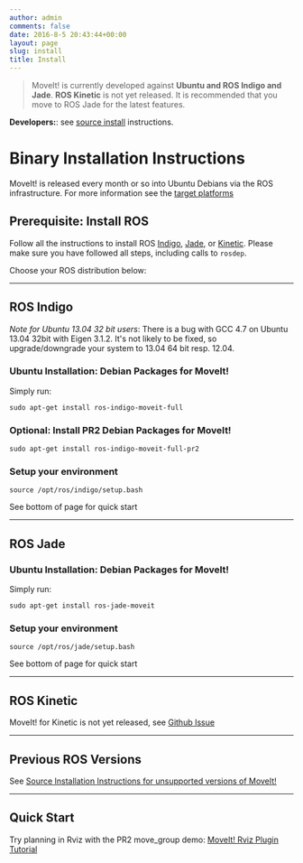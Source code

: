 ```yaml
---
author: admin
comments: false
date: 2016-8-5 20:43:44+00:00
layout: page
slug: install
title: Install
---
```


> MoveIt! is currently developed against **Ubuntu and ROS Indigo and Jade**. **ROS Kinetic** is not yet released. It is recommended that you move to ROS Jade for the latest features.

**Developers:**: see [source install](source_install.html) instructions.

# Binary Installation Instructions

MoveIt! is released every month or so into Ubuntu Debians via the ROS infrastructure. For more information see the [target platforms](http://www.ros.org/reps/rep-0003.html)

## Prerequisite: Install ROS

Follow all the instructions to install ROS [Indigo](http://www.ros.org/wiki/indigo/Installation/Ubuntu), [Jade](http://www.ros.org/wiki/jade/Installation/Ubuntu), or [Kinetic](http://www.ros.org/wiki/kinetic/Installation/Ubuntu). Please make sure you have followed all steps, including calls to ``rosdep``.

Choose your ROS distribution below:

* * *

## ROS Indigo

*Note for Ubuntu 13.04 32 bit users*: There is a bug with GCC 4.7 on Ubuntu 13.04 32bit with Eigen 3.1.2. It's not likely to be fixed, so upgrade/downgrade your system to 13.04 64 bit resp. 12.04.

### Ubuntu Installation: Debian Packages for MoveIt!

Simply run:

    sudo apt-get install ros-indigo-moveit-full

### Optional: Install PR2 Debian Packages for MoveIt!

    sudo apt-get install ros-indigo-moveit-full-pr2

### Setup your environment

    source /opt/ros/indigo/setup.bash

See bottom of page for quick start

* * *

## ROS Jade

### Ubuntu Installation: Debian Packages for MoveIt!

Simply run:

    sudo apt-get install ros-jade-moveit

### Setup your environment

    source /opt/ros/jade/setup.bash

See bottom of page for quick start

* * *

## ROS Kinetic

MoveIt! for Kinetic is not yet released, see [Github Issue](https://github.com/ros-planning/moveit/issues/18)

* * *

## Previous ROS Versions

See [Source Installation Instructions for unsupported versions of MoveIt!](deprecated)

* * *

## Quick Start

Try planning in Rviz with the PR2 move_group demo: [MoveIt! Rviz Plugin Tutorial](http://docs.ros.org/indigo/api/moveit_tutorials/html/doc/ros_visualization/visualization_tutorial.html)
